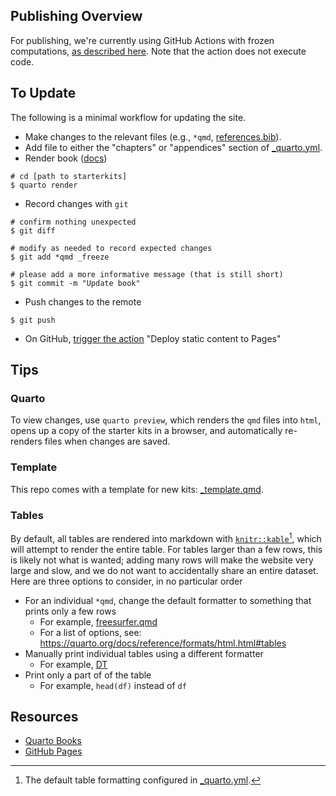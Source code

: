 ## Publishing Overview

For publishing, we're currently using GitHub Actions with frozen computations, [as described here](https://quarto.org/docs/publishing/github-pages.html#github-action). Note that the action does not execute code.

## To Update

The following is a minimal workflow for updating the site. 

* Make changes to the relevant files (e.g., `*qmd`, [references.bib](references.bib)).
* Add file to either the "chapters" or "appendices" section of [_quarto.yml](_quarto.yml).
* Render book ([docs](https://quarto.org/docs/projects/quarto-projects.html))

```{shell}
# cd [path to starterkits] 
$ quarto render
```

* Record changes with `git`

```{shell}
# confirm nothing unexpected
$ git diff

# modify as needed to record expected changes
$ git add *qmd _freeze

# please add a more informative message (that is still short)
$ git commit -m "Update book"
```

* Push changes to the remote

```{shell}
$ git push
```

* On GitHub, [trigger the action](https://docs.github.com/en/actions/managing-workflow-runs-and-deployments/managing-workflow-runs/manually-running-a-workflow) "Deploy static content to Pages"

## Tips

### Quarto

To view changes, use `quarto preview`, which renders the `qmd` files into `html`, opens up a copy of the starter kits in a browser, and automatically re-renders files when changes are saved.

### Template

This repo comes with a template for new kits: [_template.qmd](_template.qmd).

### Tables

By default, all tables are rendered into markdown with [`knitr::kable`](https://bookdown.org/yihui/rmarkdown-cookbook/kable.html)[^kable], which will attempt to render the entire table. For tables larger than a few rows, this is likely not what is wanted; adding many rows will make the website very large and slow, and we do not want to accidentally share an entire dataset. Here are three options to consider, in no particular order

- For an individual `*qmd`, change the default formatter to something that prints only a few rows 
  - For example, [freesurfer.qmd](freesurfer.qmd)
  - For a list of options, see: https://quarto.org/docs/reference/formats/html.html#tables
- Manually print individual tables using a different formatter 
  - For example, [DT](https://rstudio.github.io/DT/)
- Print only a part of of the table
  - For example, `head(df)` instead of `df`

[^kable]: The default table formatting configured in [_quarto.yml](starterkits/_quarto.yml).

## Resources

- [Quarto Books](https://quarto.org/docs/books/)
- [GitHub Pages](https://pages.github.com/)
